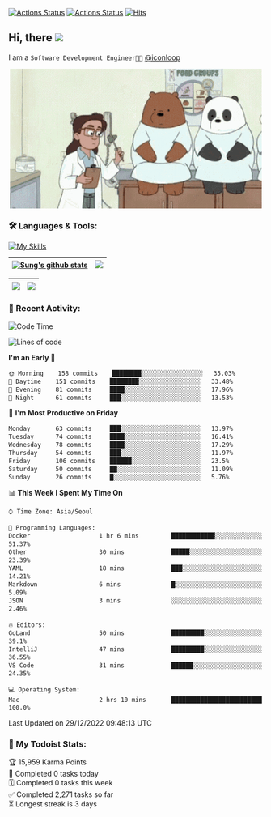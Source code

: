 
[![Actions Status](https://github.com/ddok2/ddok2/workflows/Todoist%20Readme/badge.svg)](https://github.com/ddok2/ddok2/actions)
[![Actions Status](https://github.com/ddok2/ddok2/workflows/wakatime-stats/badge.svg)](https://github.com/ddok2/ddok2/actions)
[![Hits](https://hits.seeyoufarm.com/api/count/incr/badge.svg?url=https%3A%2F%2Fgithub.com%2Fddok2&count_bg=%23FF9595&title_bg=%23555555&icon=github.svg&icon_color=%23FFFFFF&title=hits&edge_flat=false)](https://hits.seeyoufarm.com)

<!-- ![visitors](https://visitor-badge.laobi.icu/badge?page_id=ddok2.ddok2) -->
## Hi, there <img src="https://raw.githubusercontent.com/MartinHeinz/MartinHeinz/master/wave.gif" width="3%">

I am a `Software Development Engineer🧑‍💻` [@iconloop](https://github.com/iconloop)


<p align="center">
    <img align="center" alt="GIF" src="img/debugging.gif" />
</p>


### 🛠 Languages & Tools:

[![My Skills](https://skillicons.dev/icons?i=go,js,ts,py,express,react,svelte,jquery,pug,mongodb,mysql,redis,aws,docker,kubernetes)](https://skillicons.dev)


| <a href="https://github-readme-stats.vercel.app/api?username=ddok2&show_icons=true&include_all_commits=true&count_private=true&theme=buefy&hide_border=true"><img align="center" src="https://github-readme-stats.vercel.app/api?username=ddok2&show_icons=true&include_all_commits=true&count_private=true&theme=buefy&hide_border=true" alt="Sung's github stats" /></a> | <a href="https://github.com/ddok2"><img src="http://github-readme-streak-stats.herokuapp.com?user=ddok2&hide_border=true" /></a> |
| ------------- |------------- |


| <a href="https://github.com/ddok2"><img align="center" src="https://github-readme-stats.vercel.app/api/top-langs/?username=ddok2&theme=buefy&hide=html,css&hide_border=true" /></a> | <a href="https://github.com/ddok2"><img align="center" src="https://activity-graph.herokuapp.com/graph?username=ddok2&theme=github&hide_border=true" height="250" /></a> |
| ------------- |--------------------------------------------------------------------------------------------------------------------------------------------------------------------------|


<!-- <details open>
    <summary>📈 My GitHub Stats</summary>
    <p align="center">
        <a href="https://github.com/ddok2">
            <img align="center" src="https://github-readme-stats.vercel.app/api?username=ddok2&show_icons=true&include_all_commits=true&count_private=true&theme=buefy&hide_border=true" alt="Sung's github stats" />
        </a>
    </p>
</details>
<details>
    <summary>💬 Top Languages</summary>
    <p align="center"> 
        <a href="https://github.com/ddok2">
            <img align="center" src="https://github-readme-stats.vercel.app/api/top-langs/?username=ddok2&layout=compact&theme=buefy&hide=html,css&hide_border=true" />
        </a>
    </p>
</details> -->


### 🌈 Recent Activity:
<!--START_SECTION:waka-->
![Code Time](http://img.shields.io/badge/Code%20Time-1%2C897%20hrs%2015%20mins-blue)

![Lines of code](https://img.shields.io/badge/From%20Hello%20World%20I%27ve%20Written-1%20Million%20lines%20of%20code-blue)

**I'm an Early 🐤** 

```text
🌞 Morning    158 commits    ████████░░░░░░░░░░░░░░░░░   35.03% 
🌆 Daytime    151 commits    ████████░░░░░░░░░░░░░░░░░   33.48% 
🌃 Evening    81 commits     ████░░░░░░░░░░░░░░░░░░░░░   17.96% 
🌙 Night      61 commits     ███░░░░░░░░░░░░░░░░░░░░░░   13.53%

```
📅 **I'm Most Productive on Friday** 

```text
Monday       63 commits     ███░░░░░░░░░░░░░░░░░░░░░░   13.97% 
Tuesday      74 commits     ████░░░░░░░░░░░░░░░░░░░░░   16.41% 
Wednesday    78 commits     ████░░░░░░░░░░░░░░░░░░░░░   17.29% 
Thursday     54 commits     ███░░░░░░░░░░░░░░░░░░░░░░   11.97% 
Friday       106 commits    ██████░░░░░░░░░░░░░░░░░░░   23.5% 
Saturday     50 commits     ██░░░░░░░░░░░░░░░░░░░░░░░   11.09% 
Sunday       26 commits     █░░░░░░░░░░░░░░░░░░░░░░░░   5.76%

```


📊 **This Week I Spent My Time On** 

```text
⌚︎ Time Zone: Asia/Seoul

💬 Programming Languages: 
Docker                   1 hr 6 mins         ████████████░░░░░░░░░░░░░   51.37% 
Other                    30 mins             █████░░░░░░░░░░░░░░░░░░░░   23.39% 
YAML                     18 mins             ███░░░░░░░░░░░░░░░░░░░░░░   14.21% 
Markdown                 6 mins              █░░░░░░░░░░░░░░░░░░░░░░░░   5.09% 
JSON                     3 mins              ░░░░░░░░░░░░░░░░░░░░░░░░░   2.46%

🔥 Editors: 
GoLand                   50 mins             █████████░░░░░░░░░░░░░░░░   39.1% 
IntelliJ                 47 mins             █████████░░░░░░░░░░░░░░░░   36.55% 
VS Code                  31 mins             ██████░░░░░░░░░░░░░░░░░░░   24.35%

💻 Operating System: 
Mac                      2 hrs 10 mins       █████████████████████████   100.0%

```


 Last Updated on 29/12/2022 09:48:13 UTC
<!--END_SECTION:waka-->

### 🚧 My Todoist Stats:
<!-- TODO-IST:START -->
🏆  15,959 Karma Points           
🌸  Completed 0 tasks today           
🗓  Completed 0 tasks this week           
✅  Completed 2,271 tasks so far           
⏳  Longest streak is 3 days
<!-- TODO-IST:END -->

